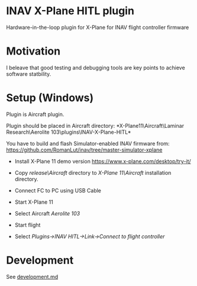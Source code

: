 # INAV X-Plane HITL plugin

Hardware-in-the-loop plugin for X-Plane for INAV flight controller firmware

# Motivation

I beleave that good testing and debugging tools are key points to achieve software statbility.

# Setup (Windows)

Plugin is Aircraft plugin.

Plugin should be placed in Aircraft directory:  *X-Plane11\Aircraft\Laminar Research\Aerolite 103\plugins\INAV-X-Plane-HITL\*

You have to build and flash Simulator-enabled INAV firmware from: https://github.com/RomanLut/inav/tree/master-simulator-xplane

- Install X-Plane 11 demo version https://www.x-plane.com/desktop/try-it/

- Copy *release\Aircraft* directory to *X-Plane 11\Aircraft* installation directory. 

- Connect FC to PC using USB Cable

- Start X-Plane 11

- Select Aircraft *Aerolite 103*

- Start flight

- Select *Plugins->INAV HITL->Link->Connect to flight controller*


# Development

See [development.md](docs/development.md)